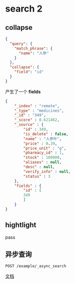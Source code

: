 # search 2

## collapse

```json
{
  "query": {
    "match_phrase": {
      "name": "人参"
    }
  },
  "collapse": {
    "field": "id"
  }
}
```

产生了一个 **fields**

```json
{
    "_index" : "remote",
    "_type" : "medicines",
    "_id" : "349",
    "_score" : 8.621462,
    "_source" : {
        "id" : 349,
        "is_delete" : false,
        "name" : "人参叶",
        "price" : 0.39,
        "price_unit" : "g",
        "pharmacy_id" : 1,
        "stock" : 100000,
        "aliases" : null,
        "desc" : null,
        "verify_info" : null,
        "status" : 3
    },
    "fields" : {
        "id" : [
        349
        ]
    }
}
```

## hightlight

pass

## 异步查询

`POST /example/_async_search`

[文档](https://www.elastic.co/guide/en/elasticsearch/reference/current/async-search.html#submit-async-search)
